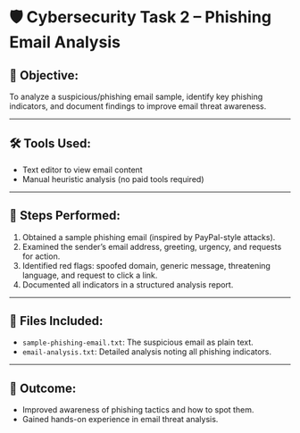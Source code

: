 # 🛡️ Cybersecurity Task 2 – Phishing Email Analysis

## 🎯 Objective:
To analyze a suspicious/phishing email sample, identify key phishing indicators, and document findings to improve email threat awareness.

---

## 🛠 Tools Used:
- Text editor to view email content
- Manual heuristic analysis (no paid tools required)

---

## 📧 Steps Performed:

1. Obtained a sample phishing email (inspired by PayPal-style attacks).
2. Examined the sender’s email address, greeting, urgency, and requests for action.
3. Identified red flags: spoofed domain, generic message, threatening language, and request to click a link.
4. Documented all indicators in a structured analysis report.

---

## 📝 Files Included:

- `sample-phishing-email.txt`: The suspicious email as plain text.
- `email-analysis.txt`: Detailed analysis noting all phishing indicators.

---

## 🔑 Outcome:
- Improved awareness of phishing tactics and how to spot them.
- Gained hands-on experience in email threat analysis.

